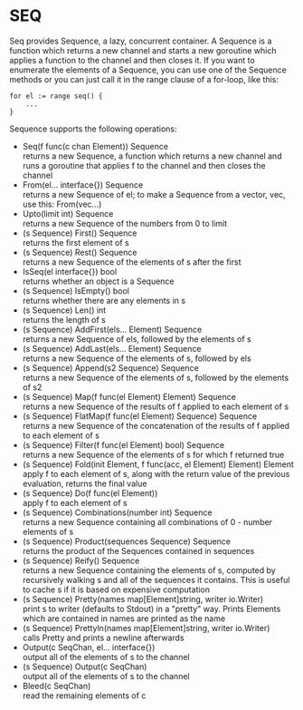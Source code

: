 SEQ
===

Seq provides Sequence, a lazy, concurrent container.  A Sequence is a function which returns a new channel and starts a new goroutine which applies a function to the channel and then closes it.  If you want to enumerate the elements of a Sequence, you can use one of the Sequence methods or you can just call it in the range clause of a for-loop, like this:

	for el := range seq() {
		...
	}

Sequence supports the following operations:

* Seq(f func(c chan Element)) Sequence  
	returns a new Sequence, a function which returns a new channel and runs a goroutine that applies f to the channel and then closes the channel
* From(el... interface{}) Sequence  
	returns a new Sequence of el; to make a Sequence from a vector, vec, use this: From(vec...)
* Upto(limit int) Sequence  
	returns a new Sequence of the numbers from 0 to limit
* (s Sequence) First() Sequence  
	returns the first element of s
* (s Sequence) Rest() Sequence  
	returns a new Sequence of the elements of s after the first
* IsSeq(el interface{}) bool  
	returns whether an object is a Sequence
* (s Sequence) IsEmpty() bool  
	returns whether there are any elements in s
* (s Sequence) Len() int  
	returns the length of s
* (s Sequence) AddFirst(els... Element) Sequence  
	returns a new Sequence of els, followed by the elements of s
* (s Sequence) AddLast(els... Element) Sequence  
	returns a new Sequence of the elements of s, followed by els
* (s Sequence) Append(s2 Sequence) Sequence  
	returns a new Sequence of the elements of s, followed by the elements of s2
* (s Sequence) Map(f func(el Element) Element) Sequence  
	returns a new Sequence of the results of f applied to each element of s
* (s Sequence) FlatMap(f func(el Element) Sequence) Sequence  
	returns a new Sequence of the concatenation of the results of f applied to each element of s
* (s Sequence) Filter(f func(el Element) bool) Sequence  
	returns a new Sequence of the elements of s for which f returned true
* (s Sequence) Fold(init Element, f func(acc, el Element) Element) Element  
	apply f to each element of s, along with the return value of the previous evaluation, returns the final value
* (s Sequence) Do(f func(el Element))  
	apply f to each element of s
* (s Sequence) Combinations(number int) Sequence  
	returns a new Sequence containing all combinations of 0 - number elements of s
* (s Sequence) Product(sequences Sequence) Sequence  
	returns the product of the Sequences contained in sequences
* (s Sequence) Reify() Sequence  
	returns a new Sequence containing the elements of s, computed by recursively walking s and all of the sequences it contains.  This is useful to cache s if it is based on expensive computation
* (s Sequence) Pretty(names map[Element]string, writer io.Writer)  
	print s to writer (defaults to Stdout) in a "pretty" way.  Prints Elements which are contained in names are printed as the name
* (s Sequence) Prettyln(names map[Element]string, writer io.Writer)  
	calls Pretty and prints a newline afterwards
* Output(c SeqChan, el... interface{})  
	output all of the elements of s to the channel
* (s Sequence) Output(c SeqChan)  
	output all of the elements of s to the channel
* Bleed(c SeqChan)  
	read the remaining elements of c
